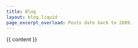 ```yaml
---
title: Blog
layout: blog.liquid
page_excerpt_overload: Posts date back to 2009.
---
```


{{ content }}
